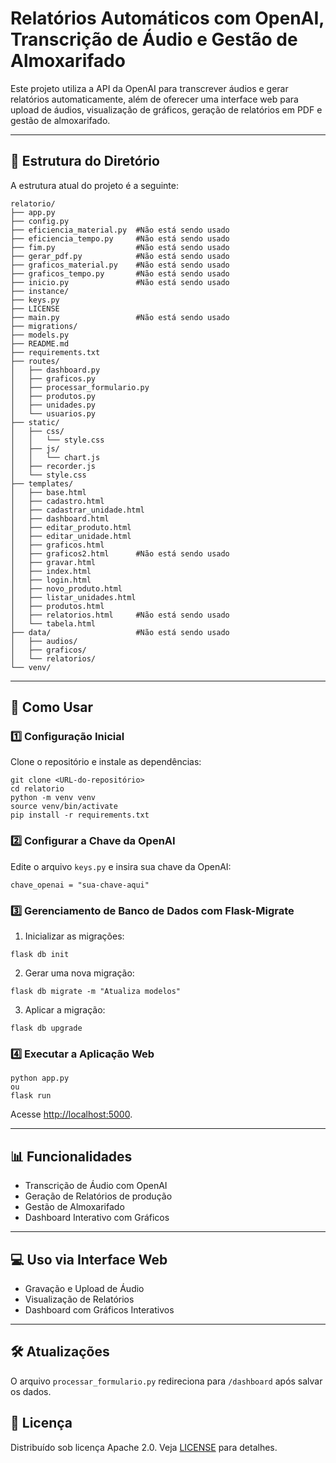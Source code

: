 # Relatórios Automáticos com OpenAI, Transcrição de Áudio e Gestão de Almoxarifado

Este projeto utiliza a API da OpenAI para transcrever áudios e gerar relatórios automaticamente, além de oferecer uma interface web para upload de áudios, visualização de gráficos, geração de relatórios em PDF e gestão de almoxarifado.

---

## 📂 Estrutura do Diretório

A estrutura atual do projeto é a seguinte:

```
relatorio/
├── app.py
├── config.py
├── eficiencia_material.py  #Não está sendo usado
├── eficiencia_tempo.py     #Não está sendo usado
├── fim.py                  #Não está sendo usado
├── gerar_pdf.py            #Não está sendo usado
├── graficos_material.py    #Não está sendo usado
├── graficos_tempo.py       #Não está sendo usado
├── inicio.py               #Não está sendo usado
├── instance/
├── keys.py
├── LICENSE
├── main.py                 #Não está sendo usado
├── migrations/
├── models.py
├── README.md
├── requirements.txt
├── routes/
│   ├── dashboard.py
│   ├── graficos.py
│   ├── processar_formulario.py
│   ├── produtos.py
│   ├── unidades.py
│   └── usuarios.py
├── static/
│   ├── css/
│   │   └── style.css
│   ├── js/
│   │   └── chart.js
│   ├── recorder.js
│   └── style.css
├── templates/
│   ├── base.html
│   ├── cadastro.html
│   ├── cadastrar_unidade.html
│   ├── dashboard.html
│   ├── editar_produto.html
│   ├── editar_unidade.html
│   ├── graficos.html
│   ├── graficos2.html      #Não está sendo usado
│   ├── gravar.html
│   ├── index.html
│   ├── login.html
│   ├── novo_produto.html
│   ├── listar_unidades.html
│   ├── produtos.html
│   ├── relatorios.html     #Não está sendo usado
│   └── tabela.html
├── data/                   #Não está sendo usado
│   ├── audios/            
│   ├── graficos/
│   └── relatorios/
└── venv/
```

---

## 🚀 Como Usar

### 1️⃣ Configuração Inicial

Clone o repositório e instale as dependências:

```
git clone <URL-do-repositório>
cd relatorio
python -m venv venv
source venv/bin/activate
pip install -r requirements.txt
```

### 2️⃣ Configurar a Chave da OpenAI

Edite o arquivo `keys.py` e insira sua chave da OpenAI:

```
chave_openai = "sua-chave-aqui"
```

### 3️⃣ Gerenciamento de Banco de Dados com Flask-Migrate

1. Inicializar as migrações:
```
flask db init
```
2. Gerar uma nova migração:
```
flask db migrate -m "Atualiza modelos"
```
3. Aplicar a migração:
```
flask db upgrade
```

### 4️⃣ Executar a Aplicação Web

```
python app.py
ou
flask run
```
Acesse [http://localhost:5000](http://localhost:5000).

---

## 📊 Funcionalidades

- Transcrição de Áudio com OpenAI
- Geração de Relatórios de produção
- Gestão de Almoxarifado
- Dashboard Interativo com Gráficos

---

## 💻 Uso via Interface Web

- Gravação e Upload de Áudio
- Visualização de Relatórios
- Dashboard com Gráficos Interativos

---

## 🛠 Atualizações

O arquivo `processar_formulario.py` redireciona para `/dashboard` após salvar os dados.



## 📜 Licença
Distribuído sob licença Apache 2.0. Veja [LICENSE](LICENSE) para detalhes.
